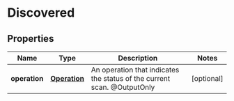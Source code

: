 
# Discovered

## Properties
Name | Type | Description | Notes
------------ | ------------- | ------------- | -------------
**operation** | [**Operation**](Operation.md) | An operation that indicates the status of the current scan. @OutputOnly |  [optional]



